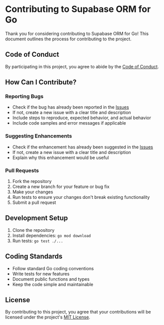 # Contributing to Supabase ORM for Go

Thank you for considering contributing to Supabase ORM for Go! This document outlines the process for contributing to the project.

## Code of Conduct

By participating in this project, you agree to abide by the [Code of Conduct](CODE_OF_CONDUCT.md).

## How Can I Contribute?

### Reporting Bugs

- Check if the bug has already been reported in the [Issues](https://github.com/rinconrj/go-supabase-orm/issues)
- If not, create a new issue with a clear title and description
- Include steps to reproduce, expected behavior, and actual behavior
- Include code samples and error messages if applicable

### Suggesting Enhancements

- Check if the enhancement has already been suggested in the [Issues](https://github.com/rinconrj/go-supabase-orm/issues)
- If not, create a new issue with a clear title and description
- Explain why this enhancement would be useful

### Pull Requests

1. Fork the repository
2. Create a new branch for your feature or bug fix
3. Make your changes
4. Run tests to ensure your changes don't break existing functionality
5. Submit a pull request

## Development Setup

1. Clone the repository
2. Install dependencies: `go mod download`
3. Run tests: `go test ./...`

## Coding Standards

- Follow standard Go coding conventions
- Write tests for new features
- Document public functions and types
- Keep the code simple and maintainable

## License

By contributing to this project, you agree that your contributions will be licensed under the project's [MIT License](LICENSE).